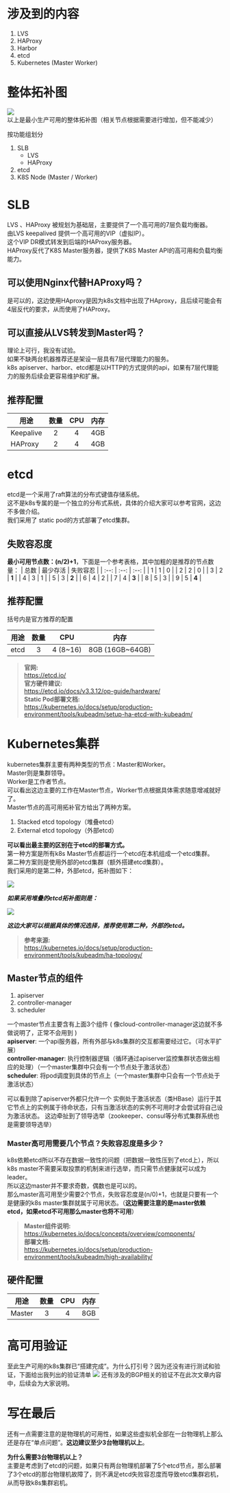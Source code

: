 # 涉及到的内容
1. LVS
2. HAProxy
3. Harbor
4. etcd
5. Kubernetes (Master Worker)

# 整体拓补图
![](https://ws1.sinaimg.cn/large/7ecacd23ly1g6nalv8ub6j20z80trq3p.jpg)
以上是最小生产可用的整体拓补图（相关节点根据需要进行增加，但不能减少）

按功能组划分
1. SLB
   - LVS
   - HAProxy
2. etcd
3. K8S Node (Master / Worker)

# SLB
LVS 、HAProxy 被规划为基础层，主要提供了一个高可用的7层负载均衡器。  
由LVS keepalived 提供一个高可用的VIP（虚拟IP）。  
这个VIP DR模式转发到后端的HAProxy服务器。  
HAProxy反代了K8S Master服务器，提供了K8S Master API的高可用和负载均衡能力。

## 可以使用Nginx代替HAProxy吗？
是可以的，这边使用HAproxy是因为k8s文档中出现了HAproxy，且后续可能会有4层反代的要求，从而使用了HAProxy。

## 可以直接从LVS转发到Master吗？
理论上可行，我没有试验。  
如果不缺两台机器推荐还是架设一层具有7层代理能力的服务。  
k8s apiserver、harbor、etcd都是以HTTP的方式提供的api，如果有7层代理能力的服务后续会更容易维护和扩展。

## 推荐配置
| 用途 | 数量 | CPU | 内存 |
| ----------- | :---: | :---: | :---: |
| Keepalive   |   2   |   4   |  4GB  |
| HAProxy     |   2   |   4   |  4GB  |

# etcd
etcd是一个采用了raft算法的分布式键值存储系统。  
这不是k8s专属的是一个独立的分布式系统，具体的介绍大家可以参考官网，这边不多做介绍。  
我们采用了 static pod的方式部署了etcd集群。

## 失败容忍度
**最小可用节点数：(n/2)+1**，下面是一个参考表格，其中加粗的是推荐的节点数量：
| 总数 | 最少存活 | 失败容忍 |
| :--: | :--: | :--: |
| 1 | 1 | 0 |
| 2 | 2 | 0 |
| 3 | 2 | **1** |
| 4 | 3 | 1 |
| 5 | 3 | **2** |
| 6 | 4 | 2 |
| 7 | 4 | **3** |
| 8 | 5 | 3 |
| 9 | 5 | **4** |

## 推荐配置
括号内是官方推荐的配置

| 用途 | 数量 | CPU | 内存 |
| ----------- | :---: | :---: | :---: |
| etcd   |   3   |   4 (8~16)   |  8GB (16GB~64GB)  |

> **官网:**  
> <https://etcd.io/>  
> **官方硬件建议:**  
> <https://etcd.io/docs/v3.3.12/op-guide/hardware/>  
> **Static Pod部署文档:**  
> <https://kubernetes.io/docs/setup/production-environment/tools/kubeadm/setup-ha-etcd-with-kubeadm/>  

# Kubernetes集群
kubernetes集群主要有两种类型的节点：Master和Worker。  
Master则是集群领导。  
Worker是工作者节点。  
可以看出这边主要的工作在Master节点，Worker节点根据具体需求随意增减就好了。  
Master节点的高可用拓补官方给出了两种方案。  
1. Stacked etcd topology（堆叠etcd）  
2. External etcd topology（外部etcd）  

**可以看出最主要的区别在于etcd的部署方式。**  
第一种方案是所有k8s Master节点都运行一个etcd在本机组成一个etcd集群。  
第二种方案则是使用外部的etcd集群（额外搭建etcd集群）。  
我们采用的是第二种，外部etcd，拓补图如下：

![](https://ws1.sinaimg.cn/large/7ecacd23ly1g6nck4sziij21yw1cugsm.jpg)

***如果采用堆叠的etcd拓补图则是：***

![](https://ws1.sinaimg.cn/large/7ecacd23ly1g6ncnb681tj21ye1a8458.jpg)

***这边大家可以根据具体的情况选择，推荐使用第二种，外部的etcd。***
> **参考来源:**  
> <https://kubernetes.io/docs/setup/production-environment/tools/kubeadm/ha-topology/>

## Master节点的组件
1. apiserver
2. controller-manager
3. scheduler

一个master节点主要含有上面3个组件 ( 像cloud-controller-manager这边就不多做说明了，正常不会用到 )  
**apiserver**: 一个api服务器，所有外部与k8s集群的交互都需要经过它。（可水平扩展）  
**controller-manager**: 执行控制器逻辑（循环通过apiserver监控集群状态做出相应的处理）（一个master集群中只会有一个节点处于激活状态）  
**scheduler**: 将pod调度到具体的节点上（一个master集群中只会有一个节点处于激活状态）  

可以看到除了apiserver外都只允许一个 实例处于激活状态（类HBase）运行于其它节点上的实例属于待命状态，只有当激活状态的实例不可用时才会尝试将自己设为激活状态。
这边牵扯到了领导选举（zookeeper、consul等分布式集群系统也是需要领导选举）

### Master高可用需要几个节点？失败容忍度是多少？
k8s依赖etcd所以不存在数据一致性的问题（把数据一致性压到了etcd上），所以k8s master不需要采取投票的机制来进行选举，而只需节点健康就可以成为leader。  
所以这边master并不要求奇数，偶数也是可以的。  
那么master高可用至少需要2个节点，失败容忍度是(n/0)+1，也就是只要有一个是健康的k8s master集群就属于可用状态。（**这边需要注意的是master依赖etcd，如果etcd不可用那么master也将不可用**）
> **Master组件说明:**  
> <https://kubernetes.io/docs/concepts/overview/components/>  
> **部署文档:**  
> <https://kubernetes.io/docs/setup/production-environment/tools/kubeadm/high-availability/>

## 硬件配置

| 用途 | 数量 | CPU | 内存 |
| :---------: | :---: | :---: | :---: |
| Master   |   3   |   4   |  8GB  |

# 高可用验证
至此生产可用的k8s集群已“搭建完成”。为什么打引号？因为还没有进行测试和验证，下面给出我列出的验证清单
![](https://ws1.sinaimg.cn/large/7ecacd23ly1g6ptptfpcij22160pujze.jpg)
还有涉及的BGP相关的验证不在此次文章内容中，后续会为大家说明。

# 写在最后
还有一点需要注意的是物理机的可用性，如果这些虚拟机全部在一台物理机上那么还是存在“单点问题”。**这边建议至少3台物理机以上**。

**为什么需要3台物理机以上？**  
主要是考虑到了etcd的问题，如果只有两台物理机部署了5个etcd节点，那么部署了3个etcd的那台物理机故障了，则不满足etcd失败容忍度而导致etcd集群宕机，从而导致k8s集群宕机。